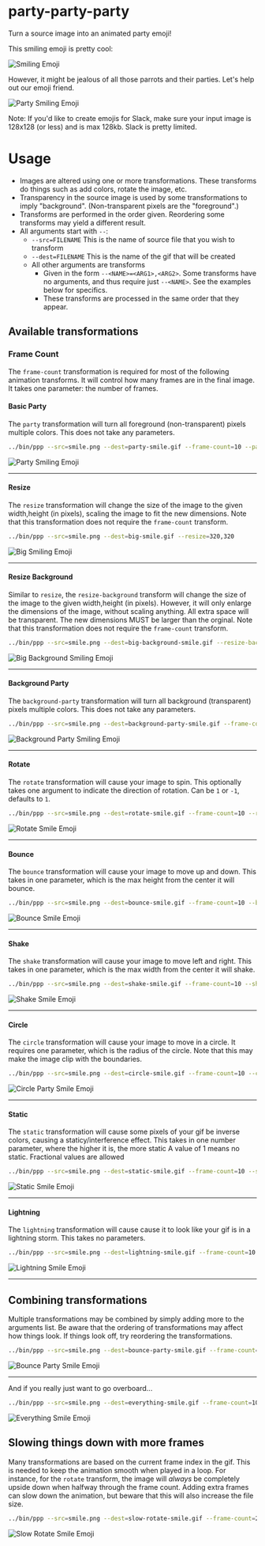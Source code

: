 # party-party-party

Turn a source image into an animated party emoji!

This smiling emoji is pretty cool:

![Smiling Emoji](./examples/smile.png 'Smiling Emoji')

However, it might be jealous of all those parrots and their parties. Let's help out our emoji friend.

![Party Smiling Emoji](./examples/party-smile.gif 'Party Smiling Emoji')

Note: If you'd like to create emojis for Slack, make sure your input image is 128x128 (or less) and is max 128kb. Slack is pretty limited.

# Usage

- Images are altered using one or more transformations. These transforms do things such as add colors, rotate the image, etc.
- Transparency in the source image is used by some transformations to imply "background". (Non-transparent pixels are the "foreground".)
- Transforms are performed in the order given. Reordering some transforms may yield a different result.
- All arguments start with `--`:
  - `--src=FILENAME` This is the name of source file that you wish to transform
  - `--dest=FILENAME` This is the name of the gif that will be created
  - All other arguments are transforms
    - Given in the form `--<NAME>=<ARG1>,<ARG2>`. Some transforms have no arguments, and thus require just `--<NAME>`. See the examples below for specifics.
    - These transforms are processed in the same order that they appear.

## Available transformations

### Frame Count

The `frame-count` transformation is required for most of the following animation transforms. It will control how many frames are in the final image. It takes one parameter: the number of frames.

#### Basic Party

The `party` transformation will turn all foreground (non-transparent) pixels multiple colors. This does not take any parameters.

```sh
../bin/ppp --src=smile.png --dest=party-smile.gif --frame-count=10 --party
```

![Party Smiling Emoji](./examples/party-smile.gif 'Party Smiling Emoji')

---

#### Resize

The `resize` transformation will change the size of the image to the given width,height (in pixels), scaling the image to fit the new dimensions. Note that this transformation does not require the `frame-count` transform.

```sh
../bin/ppp --src=smile.png --dest=big-smile.gif --resize=320,320
```

![Big Smiling Emoji](./examples/big-smile.gif 'Big Smiling Emoji')

---

#### Resize Background

Similar to `resize`, the `resize-background` transform will change the size of the image to the given width,height (in pixels). However, it will only enlarge the dimensions of the image, without scaling anything. All extra space will be transparent. The new dimensions MUST be larger than the orginal. Note that this transformation does not require the `frame-count` transform.

```sh
../bin/ppp --src=smile.png --dest=big-background-smile.gif --resize-background=320,320
```

![Big Background Smiling Emoji](./examples/big-background-smile.gif 'Big Background Smiling Emoji')

---

#### Background Party

The `background-party` transformation will turn all background (transparent) pixels multiple colors. This does not take any parameters.

```sh
../bin/ppp --src=smile.png --dest=background-party-smile.gif --frame-count=10 --background-party
```

![Background Party Smiling Emoji](./examples/background-party-smile.gif 'Background Party Smiling Emoji')

---

#### Rotate

The `rotate` transformation will cause your image to spin. This optionally takes one argument to indicate the direction of rotation. Can be `1` or `-1`, defaults to `1`.

```sh
../bin/ppp --src=smile.png --dest=rotate-smile.gif --frame-count=10 --rotate
```

![Rotate Smile Emoji](./examples/rotate-smile.gif 'Rotate Smile Emoji')

---

#### Bounce

The `bounce` transformation will cause your image to move up and down. This takes in one parameter, which is the max height from the center it will bounce.

```sh
../bin/ppp --src=smile.png --dest=bounce-smile.gif --frame-count=10 --bounce=8
```

![Bounce Smile Emoji](./examples/bounce-smile.gif 'Bounce Smile Emoji')

---

#### Shake

The `shake` transformation will cause your image to move left and right. This takes in one parameter, which is the max width from the center it will shake.

```sh
../bin/ppp --src=smile.png --dest=shake-smile.gif --frame-count=10 --shake=8
```

![Shake Smile Emoji](./examples/shake-smile.gif 'Shake Smile Emoji')

---

#### Circle

The `circle` transformation will cause your image to move in a circle. It requires one parameter, which is the radius of the circle.
Note that this may make the image clip with the boundaries.

```sh
../bin/ppp --src=smile.png --dest=circle-smile.gif --frame-count=10 --circle=6
```

![Circle Party Smile Emoji](./examples/circle-smile.gif 'Circle Smile Emoji')

---

#### Static

The `static` transformation will cause some pixels of your gif be inverse colors, causing a staticy/interference effect.
This takes in one number parameter, where the higher it is, the more static
A value of 1 means no static. Fractional values are allowed

```sh
../bin/ppp --src=smile.png --dest=static-smile.gif --frame-count=10 --static=1.5
```

![Static Smile Emoji](./examples/static-smile.gif 'Static Smile Emoji')

---

#### Lightning

The `lightning` transformation will cause cause it to look like your gif is in a lightning storm. This takes no parameters.

```sh
../bin/ppp --src=smile.png --dest=lightning-smile.gif --frame-count=10 --lightning
```

![Lightning Smile Emoji](./examples/lightning-smile.gif 'Lightning Smile Emoji')

---

## Combining transformations

Multiple transformations may be combined by simply adding more to the arguments list.
Be aware that the ordering of transformations may affect how things look. If things look off, try reordering the transformations.

```sh
../bin/ppp --src=smile.png --dest=bounce-party-smile.gif --frame-count=10 --resize=120,120 --bounce=6 --party
```

![Bounce Party Smile Emoji](./examples/bounce-party-smile.gif 'Bounce Party Smile Emoji')

---

And if you really just want to go overboard...

```sh
../bin/ppp --src=smile.png --dest=everything-smile.gif --frame-count=10 --static=1.5 --rotate --bounce=8 --circle=5 --background-party
```

![Everything Smile Emoji](./examples/everything-smile.gif 'Everything Smile Emoji')

## Slowing things down with more frames

Many transformations are based on the current frame index in the gif. This is needed to keep the animation smooth when played in a loop. For instance, for the `rotate` transform, the image will _always_ be completely upside down when halfway through the frame count.
Adding extra frames can slow down the animation, but beware that this will also increase the file size.

```sh
../bin/ppp --src=smile.png --dest=slow-rotate-smile.gif --frame-count=24 --rotate=-1
```

![Slow Rotate Smile Emoji](./examples/slow-rotate-smile.gif 'Slow Rotate Smile Emoji')
